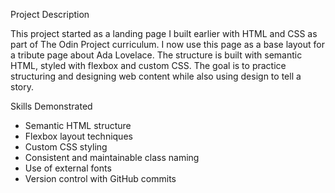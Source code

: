 Project Description

This project started as a landing page I built earlier with HTML and CSS as part of The Odin Project curriculum. I now use this page as a base layout for a tribute page about Ada Lovelace. The structure is built with semantic HTML, styled with flexbox and custom CSS. The goal is to practice structuring and designing web content while also using design to tell a story.

Skills Demonstrated

- Semantic HTML structure
- Flexbox layout techniques
- Custom CSS styling
- Consistent and maintainable class naming
- Use of external fonts
- Version control with GitHub commits
